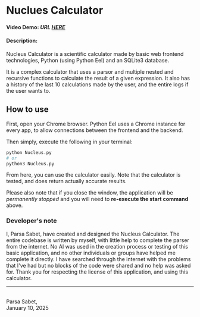 # Nuclues Calculator
#### Video Demo:  _URL [HERE](https://drive.google.com/file/d/1t5XF8UeFY5lEnYBGX3RlzerFLz7et9O8/view?usp=drive_link)_
#### Description:

Nucleus Calculator is a scientific calculator made by basic web frontend technologies, Python (using Python Eel) and an SQLite3 database.

It is a complex calculator that uses a parsor and multiple nested and recursive functions to calculate the result of a given expression. It also has a history of the last 10 calculations made by the user, and the entire logs if the user wants to.

## How to use
First, open your Chrome browser. Python Eel uses a Chrome instance for every app, to allow connections between the frontend and the backend.

Then simply, execute the following in your terminal:
```bash
python Nucleus.py
# or
python3 Nucleus.py
```

From here, you can use the calculator easily. Note that the calculator is tested, and does return actually accurate results.

Please also note that if you close the window, the application will be _permanently stopped_ and you will need to **re-execute the start command** above.

### Developer's note
I, Parsa Sabet, have created and designed the Nucleus Calculator.
The entire codebase is written by myself, with little help to complete the parser from the internet. No AI was used in the creation process or testing of this basic application, and no other individuals or groups have helped me complete it directly.
I have searched through the internet with the problems that I've had but no blocks of the code were shared and no help was asked for.
Thank you for respecting the license of this application, and using this calculator.

---
<br>
Parsa Sabet, <br>
January 10, 2025